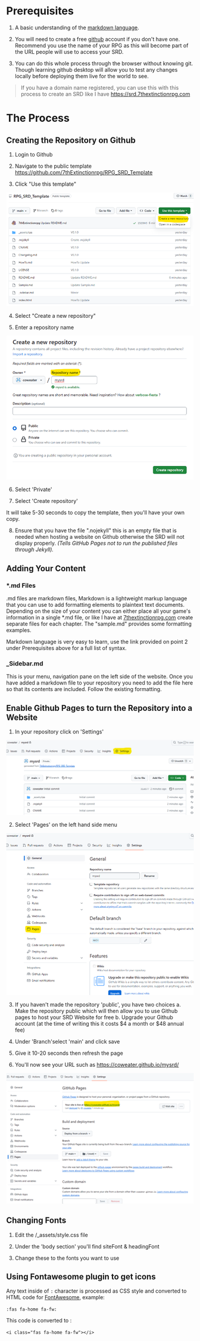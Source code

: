 # Prerequisites

1. A basic understanding of the [markdown language](https://www.markdownguide.org/basic-syntax/).

2. You will need to create a free [github](https://github.com/) account if you don't have one. Recommend you use the name of your RPG as this will become part of the URL people will use to access your SRD. 

3. You can do this whole process through the browser without knowing git. Though  learning github desktop will allow you to test any changes locally before deploying them live for the world to see.

> If you have a domain name registered, you can use this with this process to create an SRD like I have https://srd.7thextinctionrpg.com

# The Process

## Creating the Repository on Github

1. Login to Github

2. Navigate to the public template https://github.com/7thExtinctionrpg/RPG_SRD_Template

3. Click "Use this template"

![Step3](/_media/Step3.png)

4. Select "Create a new repository"

5. Enter a repository name

![Step5](/_media/Step5.png)

6. Select 'Private' 

7. Select 'Create repository'

It will take 5-30 seconds to copy the template, then you'll have your own copy.

8. Ensure that you have the file ".nojekyll" this is an empty file that is needed when hosting a website on Github otherwise the SRD will not display properly. *(Tells GitHub Pages not to run the published files through Jekyll).*


## Adding Your Content

### *.md Files

.md files are markdown files, Markdown is a lightweight markup language that you can use to add formatting elements to plaintext text documents. Depending on the size of your content you can either place all your game's information in a single *.md file, or like I have at [7thextinctionrpg.com](https://srd.7thextinctionrpg.com) create separate files for each chapter. The "sample.md" provides some formatting examples. 

Markdown language is very easy to learn, use the link provided on point 2 under Prerequisites above for a full list of syntax. 

### _Sidebar.md

This is your menu, navigation pane on the left side of the website. Once you have added a markdown file to your repository you need to add the file here so that its contents are included. Follow the existing formatting.


## Enable Github Pages to turn the Repository into a Website

1. In your repository click on 'Settings'

![Website-Step1](/_media/Website-Step1.png)

2. Select 'Pages' on the left hand side menu

![Website-Step2](/_media/Website-Step2.png)

3. If you haven't made the repository 'public', you have two choices
    a. Make the repository public which will then allow you to use Github pages to host your SRD Website for free
    b. Upgrade your Github account (at the time of writing this it costs $4 a month or $48 annual fee)

4. Under 'Branch'select 'main' and click save

5. Give it 10-20 seconds then refresh the page

6. You'll now see your URL such as https://coweater.github.io/mysrd/

![Website-Step6](/_media/Website-Step6.png)


## Changing Fonts

1. Edit the /_assets/style.css file 

2. Under the 'body section' you'll find siteFont & headingFont

3. Change these to the fonts you want to use


## Using Fontawesome plugin to get icons

Any text inside of `:` character is processed as CSS style and converted to HTML code for [FontAwesome](https://fontawesome.com/icons), example:

`:fas fa-home fa-fw:`

This code is converted to :

`<i class="fas fa-home fa-fw"></i>`